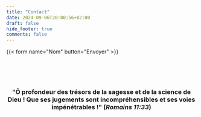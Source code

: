 ```yaml
---
title: "Contact"
date: 2024-09-06T20:00:56+02:00
draft: false
hide_footer: true
comments: false
---
```


{{< form name="Nom" button="Envoyer" >}}


<br>
<br>
<br>
<h3 style="text-align: center;">"Ô profondeur des trésors de la sagesse et de la science de Dieu ! Que ses jugements sont incompréhensibles et ses voies impénétrables !" (<em>Romains 11:33</em>)</h3>
